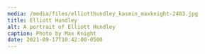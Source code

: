 ```yaml
---
media: /media/files/elliotthundley_kasmin_maxknight-2483.jpg
title: Elliott Hundley
alt: A portrait of Elliott Hundley
caption: Photo by Max Knight
date: 2021-09-17T10:42:00-0500
---
```

